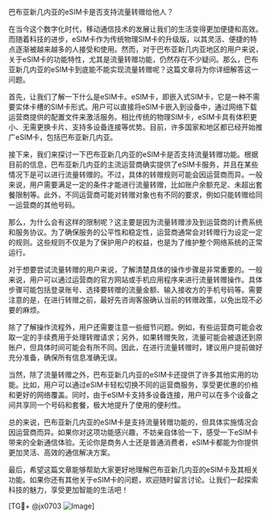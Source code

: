 巴布亚新几内亚的eSIM卡是否支持流量转赠给他人？

在当今这个数字化时代，移动通信技术的发展让我们的生活变得更加便捷和高效。而随着科技的进步，eSIM卡作为传统物理SIM卡的升级版，以其灵活、便捷的特点逐渐被越来越多的人接受和使用。然而，对于巴布亚新几内亚地区的用户来说，关于eSIM卡的功能特性，尤其是流量转赠功能，仍然存在不少疑问。那么，巴布亚新几内亚的eSIM卡到底能不能实现流量转赠呢？这篇文章将为你详细解答这一问题。

首先，让我们了解一下什么是eSIM卡。eSIM卡，即嵌入式SIM卡，它是一种不需要实体卡槽的SIM卡形式。用户可以直接将eSIM卡嵌入到设备中，通过网络下载运营商提供的配置文件来激活服务。相比传统的物理SIM卡，eSIM卡具有体积更小、无需更换卡片、支持多设备连接等优势。目前，许多国家和地区都已经开始推广eSIM卡，包括巴布亚新几内亚。

接下来，我们来探讨一下巴布亚新几内亚的eSIM卡是否支持流量转赠功能。根据目前的信息，巴布亚新几内亚的主流运营商确实提供了eSIM卡服务，并且在某些情况下是可以进行流量转赠的。不过，具体的转赠规则可能会因运营商而异。一般来说，用户需要满足一定的条件才能进行流量转赠，比如账户余额充足、未超出套餐限制等。此外，不同运营商可能对转赠对象也有不同的要求，例如只能转赠给同一运营商的其他号码。

那么，为什么会有这样的限制呢？这主要是因为流量转赠涉及到运营商的计费系统和服务协议。为了确保服务的公平性和稳定性，运营商通常会对转赠行为设定一定的规则。这些规则不仅是为了保护用户的权益，也是为了维护整个网络系统的正常运行。

对于想要尝试流量转赠的用户来说，了解清楚具体的操作步骤是非常重要的。一般来说，用户可以通过运营商的官方网站或手机应用程序来进行流量转赠操作。具体步骤可能包括登录账号、选择要转赠的流量金额、输入接收方的手机号码等。需要注意的是，在进行转赠之前，最好先咨询客服确认当前的转赠政策，以免出现不必要的麻烦。

除了了解操作流程外，用户还需要注意一些细节问题。例如，有些运营商可能会收取一定的手续费用于处理转赠请求；另外，如果转赠失败，流量可能会被退还到原账户，但具体时间可能会有所不同。因此，在进行流量转赠时，建议用户提前做好充分准备，确保所有信息准确无误。

当然，除了流量转赠之外，巴布亚新几内亚的eSIM卡还提供了许多其他实用的功能。比如，用户可以通过eSIM卡轻松切换不同的运营商服务，享受更优惠的价格和更好的网络覆盖。同时，由于eSIM卡支持多设备连接，用户可以在多个设备之间共享同一个号码和套餐，极大地提升了使用的便利性。

总的来说，巴布亚新几内亚的eSIM卡是支持流量转赠功能的，但具体实施情况会因运营商而异。如果你对这项功能感兴趣，不妨亲自体验一下，感受一下eSIM卡带来的全新通信体验。无论你是商务人士还是普通消费者，eSIM卡都能为你提供更加灵活、高效的通信解决方案。

最后，希望这篇文章能够帮助大家更好地理解巴布亚新几内亚的eSIM卡及其相关功能。如果你还有其他关于eSIM卡的问题，欢迎随时留言讨论。让我们一起探索科技的魅力，享受更加智能的生活吧！

[TG💪+ @jx0703 ![Image](https://github.com/user-attachments/assets/dbca1d08-cadb-493c-b0ec-ad6f7a83f270)]